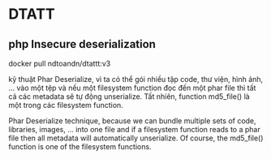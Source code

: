 # DTATT
## php Insecure deserialization

docker pull ndtoandn/dtattt:v3



kỹ thuật Phar Deserialize, vì ta có thể gói nhiều tập code, thư viện, hình ảnh, ... vào một tệp và nếu một filesystem function đọc đến một phar file thì tất cả các metadata sẽ tự động unserialize. Tất nhiên, function md5_file() là một trong các filesystem function.


Phar Deserialize technique, because we can bundle multiple sets of code, libraries, images, ... into one file and if a filesystem function reads to a phar file then all metadata will automatically unserialize. Of course, the md5_file() function is one of the filesystem functions.
